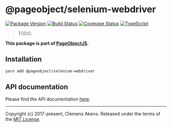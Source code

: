 # @pageobject/selenium-webdriver

[![Package Version][badge-npm-image]][badge-npm-link]
[![Build Status][badge-travis-image]][badge-travis-link]
[![Coverage Status][badge-coveralls-image]][badge-coveralls-link]
[![TypeScript][badge-typescript-image]][badge-typescript-link]

> TODO.

**This package is part of [PageObjectJS][internal-homepage].**

## Installation

```sh
yarn add @pageobject/selenium-webdriver
```

## API documentation

Please find the API documentation [here][internal-api-selenium-webdriver].

---

Copyright (c) 2017-present, Clemens Akens. Released under the terms of the [MIT License][internal-license].

[badge-coveralls-image]: https://coveralls.io/repos/github/clebert/pageobject/badge.svg?branch=master
[badge-coveralls-link]: https://coveralls.io/github/clebert/pageobject?branch=master
[badge-npm-image]: https://img.shields.io/npm/v/@pageobject/selenium-webdriver.svg
[badge-npm-link]: https://yarnpkg.com/en/package/@pageobject/selenium-webdriver
[badge-travis-image]: https://travis-ci.org/clebert/pageobject.svg?branch=master
[badge-travis-link]: https://travis-ci.org/clebert/pageobject
[badge-typescript-image]: https://img.shields.io/badge/TypeScript-ready-blue.svg
[badge-typescript-link]: https://www.typescriptlang.org/
[internal-api-selenium-webdriver]: https://pageobject.js.org/api/selenium-webdriver/
[internal-homepage]: https://pageobject.js.org/
[internal-license]: https://github.com/clebert/pageobject/blob/master/LICENSE
